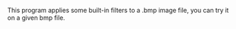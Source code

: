 This program applies some built-in filters to a .bmp image file, you can try it on a given bmp file.
